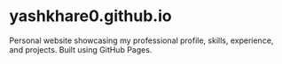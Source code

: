 # yashkhare0.github.io
Personal website showcasing my professional profile, skills, experience, and projects. Built using GitHub Pages.
